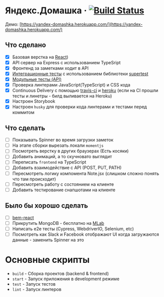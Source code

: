 # Яндекс.Домашка &middot; [![Build Status](https://travis-ci.com/kmisachenka/yandex-domashka.svg?token=xrh736JcsE4kMVB1sCn3&branch=master)](https://travis-ci.com/kmisachenka/yandex-domashka)

Демо: [https://yandex-domashka.herokuapp.com/](https://yandex-domashka.herokuapp.com/)

## Что сделано

- [x] Базовая верстка на [React](https://github.com/facebook/create-react-app))
- [x] API сервер на Express с использованием TypeSript
- [x] Фронтенд за заметками ходит в API
- [x] [Интеграционные тесты](backend/src/notes/notes.spec.ts) с использованием библиотеки [supertest](https://github.com/visionmedia/supertest)
- [x] [Модульные тесты (API)](backend/src/notes/repositories/Notes.test.ts)
- [x] Проверка линтерами JavaScript(TypeScript) и CSS кода
- [x] Continuous Delivery с помощью [travis-ci](.travis.yml) и [heroku](Procfile) (если на CI прошли тесты и линетры - билд выливается на Heroku)
- [x] Настроен Storybook
- [x] Настроен `husky` для проверки кода линтерами и тестами перед коммитом

## Что сделать

- [ ] Показывать Spinner во время загрузки заметок
- [ ] На этапе сборки вырезать локали `momentjs`
- [ ] Посмотреть верстку в других браузерах (Есть косяки)
- [ ] Добавить анимаций, а то скучновато выглядит
- [ ] Переписать `frontend` на TypeScript
- [ ] Добавить взаимодействие с API (POST, PUT, PATH)
- [ ] Пересмотреть логику компомента Note.jsx (слишком сложно понять что там происходит)
- [ ] Пересмотреть работу с состоянием на клиенте
- [ ] Добавить тестирование снапшотами на клиенте

## Было бы хорошо сделать

- [ ] [bem-react](https://github.com/bem/bem-react)
- [ ] Прикрутить MongoDB - бесплатно на [MLab](https://mlab.com/)
- [ ] Написать e2e тесты (Cypress, WebdriverIO, Selenium, etc)
- [ ] Посмотреть как Slack и Facebook отображают UI когда загружаются данные - заменить Spinner на это

# Основные скрипты

- `build` - Сборка проектов (backend & frontend)
- `start` - Запуск приложения в development режиме
- `test` - Запуск тестов
- `lint` - Запуск линтеров
